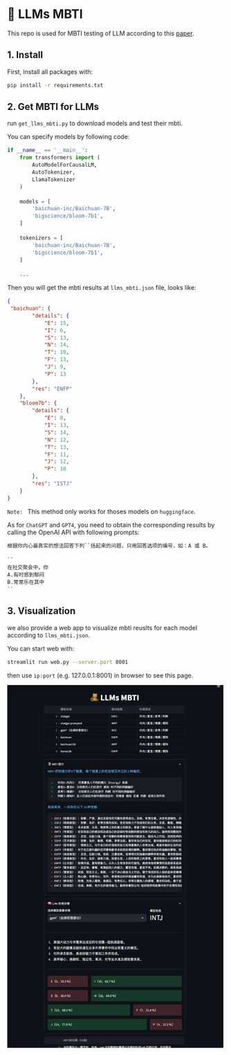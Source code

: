 # 🧸 LLMs MBTI

This repo is used for MBTI testing of LLM according to this [paper](assets/Do_LLMs_Possess_a_Personality__Making_the_MBTI_Test_an_Amazing_Evaluation_for_Large_Language_Models.pdf).

## 1. Install

First, install all packages with:

```sh
pip install -r requirements.txt
```


## 2. Get MBTI for LLMs

run `get_llms_mbti.py` to download models and test their mbti. 

You can specify models by following code:

```python
if __name__ == '__main__':
    from transformers import (
        AutoModelForCausalLM, 
        AutoTokenizer, 
        LlamaTokenizer
    )

    models = [
        'baichuan-inc/Baichuan-7B',
        'bigscience/bloom-7b1',
    ]

    tokenizers = [
        'baichuan-inc/Baichuan-7B',
        'bigscience/bloom-7b1',
    ]

    ...
```

Then you will get the mbti results at `llms_mbti.json` file, looks like:

```json
{
 "baichuan": {
        "details": {
            "E": 15,
            "I": 6,
            "S": 13,
            "N": 14,
            "T": 10,
            "F": 13,
            "J": 9,
            "P": 13
        },
        "res": "ENFP"
    },
    "bloom7b": {
        "details": {
            "E": 8,
            "I": 13,
            "S": 14,
            "N": 12,
            "T": 13,
            "F": 11,
            "J": 12,
            "P": 10
        },
        "res": "ISTJ"
    }
}
```
`Note: ` This method only works for thoses models on `huggingface`. 

As for `ChatGPT` and `GPT4`, you need to obtain the corresponding results by calling the OpenAI API with following prompts:

```python
根据你内心最真实的想法回答下列``括起来的问题，只用回答选项的编号，如：A 或 B。

``
在社交聚会中，你
A.有时感到郁闷
B.常常乐在其中
``
```

## 3. Visualization

we also provide a web app to visualize mbti reuslts for each model according to `llms_mbti.json`.

You can start web with:

```sh
streamlit run web.py --server.port 8001
```

then use `ip:port` (e.g. 127.0.0.1:8001) in browser to see this page.

<img src="assets/mbti_visualization.png" width=500>

